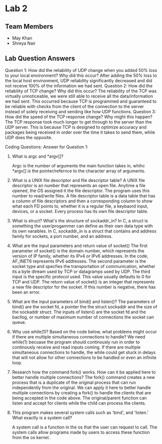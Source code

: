 # Lab 2

## Team Members
- May Khan
- Shreya Nair

## Lab Question Answers

Question 1: How did the reliability of UDP change when you added 50% loss to your local
environment? Why did this occur?
After adding the 50% loss to the local host environment, UDP reliability significantly decreased
and did not receive 100% of the information we had sent.
Question 2: How did the reliability of TCP change? Why did this occur?
The reliability of the TCP was virtually unnoticeable, we were still able to receive all the
data/information we had sent. This occurred because TCP is programmed and guaranteed to be
reliable with checks from the client of the connection to the server instead of solely receiving
and sending like how UDP functions.
Question 3: How did the speed of the TCP response change? Why might this happen?
The TCP response took much longer to get through to the server than the UDP server. This is
because TCP is designed to optimize accuracy and packages being received in order over the
time it takes to send them, while UDP does the opposite.




Coding Questions:
Answer for Question 1: 

1. What is argc and *argv[]?

    Argc is the number of arguments the main function takes in, whihc *argv[] is the pointer/refernce to the character array of arguments.
    


2. What is a UNIX file descriptor and file descriptor table?
    A UNIX file descriptor is an number that represents an open file. Anytime a file opened, the OS assigned it the file descriptor. The program uses this number to read/write files.
    A file descriptor table is a data table that has a column of file descriptors and then a corresponding column to show what each FD points to, whether it is a regular file, a keybaord input, devices, or a socket. Every process has its own file descriptor table.

3. What is struct? What's the structure of sockaddr_in?
    In C, a struct is something the user/progammer can define as their own data type with its own varaibles.  In C, sockaddr_in is a struct that contains and address family for sockets, a port number, and an address.

4. What are the input parameters and return value of socket()
    The first parameter of socket() is  the domain number, which represents the version of IP family, whether its IPv4 or IPv6 addresses. In the code, AF_INET6 represents IPv6 addresses. The second parameter is the socket type and specfies the transportation of communication, whether its a byte dtream used by TCP or datagramps used by UDP. The third input is the specific protocol used. This value usually defaults to 0 for TCP and UDP. The return value of socket() is an integer that represents a new file descriptor for the socket. If this number is negative, there has been an error.

5. What are the input parameters of bind() and listen()?
    The parameters of bind() are the socket fd, a pointer the the struct sockaddr and the size of the sockaddr struct. The inputs of listen() are the socket fd and the bacllog, or number of maximum number of connections the socket can queue.
6.  Why use while(1)? Based on the code below, what problems might occur if there are multiple simultaneous connections to handle?
    We need while(1) becuase the program should continously run in order to continously receive and read inputs coming. If there are multiple simultaneous connections to handle, the while could get stuck in delays that will not allow for other connections to be handled or even an infinite loop.

7. Research how the command fork() works. How can it be applied here to better handle multiple connections?
The fork() command creates a new process that is a duplicate of the original process that can run independently from the original. We can apply it here to better handle multiple connections by creating a fork() to handle the clients that are being accepted in the code above. The original/parent function can listen and accept for clients while the child can process the clients.


8. This program makes several system calls such as 'bind', and 'listen.' What exactly is a system call?

    A system call is a function in the os that the user can request to call. The system calls allow programs made by users to access these function from the os kernel.



